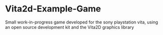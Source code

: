 # Vita2d-Example-Game
 Small work-in-progress game developed for the sony playstation vita, using an open source development kit and the Vita2D graphics library
